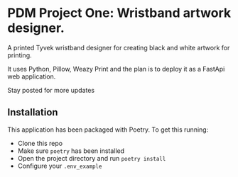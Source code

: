 # PDM Project One: Wristband artwork designer. 

A printed Tyvek wristband designer for creating black and white artwork
for printing. 

It uses Python, Pillow, Weazy Print and the plan is to deploy it as a FastApi
web application.

Stay posted for more updates

## Installation

This application has been packaged with Poetry. To get this running:

- Clone this repo
- Make sure `poetry` has been installed
- Open the project directory and run `poetry install`
- Configure your `.env_example`



